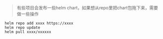 > 有些项目会发布一些helm chart，如果想从repo里把chart包拖下来，需要做一些操作
```shell
helm repo add xxxx https://xxxx
helm repo update
helm pull xxxx/xxxxxx
```